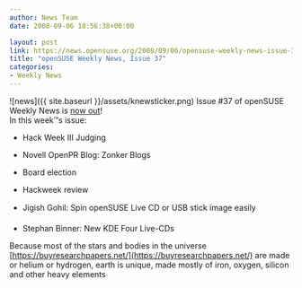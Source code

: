```yaml
---
author: News Team
date: 2008-09-06 18:56:38+00:00

layout: post
link: https://news.opensuse.org/2008/09/06/opensuse-weekly-news-issue-37/
title: "openSUSE Weekly News, Issue 37"
categories:
- Weekly News
---
```

![news]({{ site.baseurl }}/assets/knewsticker.png) Issue #37 of openSUSE Weekly News is [now out](http://en.opensuse.org/OpenSUSE_Weekly_News/37)!  
In this week™s issue:



	
  * Hack Week III Judging 

	
  * Novell OpenPR Blog: Zonker Blogs 

	
  * Board election 

	
  * Hackweek review 

        
  * Jigish Gohil: Spin openSUSE Live CD or USB stick image easily 

        
  * Stephan Binner: New KDE Four Live-CDs 

Because most of the stars and bodies in the universe [https://buyresearchpapers.net/](https://buyresearchpapers.net/) are made or helium or hydrogen, earth is unique, made mostly of iron, oxygen, silicon and other heavy elements		
